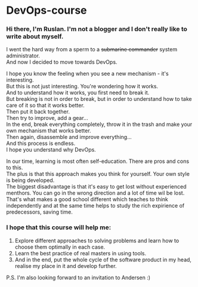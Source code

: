 # DevOps-course

### Hi there, I'm Ruslan. I'm not a blogger and I don't really like to write about myself.
  
I went the hard way from a sperm to a <del>submarine commander</del> system administrator.  
And now I decided to move towards DevOps.  

I hope you know the feeling when you see a new mechanism - it's interesting.  
But this is not just interesting. You're wondering how it works.  
And to understand how it works, you first need to break it.  
But breaking is not in order to break, but in order to understand how to take care of it so that it works better.  
Then put it back together.  
Then try to improve, add a gear...  
In the end, break everything completely, throw it in the trash and make your own mechanism that works better.  
Then again, disassemble and improve everything...  
And this process is endless.  
I hope you understand why DevOps.  
  
In our time, learning is most often self-education. There are pros and cons to this.  
The plus is that this approach makes you think for yourself. Your own style is being developed.  
The biggest disadvantage is that it's easy to get lost without experienced menthors.
You can go in the wrong direction and a lot of time wil be lost.  
That's what makes a good school different which teaches to think independently and at the same time helps 
to study the rich expirience of predecessors, saving time.  
  
### I hope that this course will help me:  
1. Explore different approaches to solving problems and learn how to choose them optimally in each case.
2. Learn the best practice of real masters in using tools.
3. And in the end, put the whole cycle of the software product in my head, realise my place in it and develop further.  
  
P.S. I'm also looking forward to an invitation to Andersen :)  




